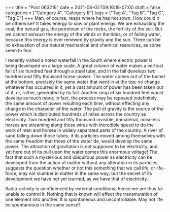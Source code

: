 +++
title = "Post 063216"
date = 2021-06-02T09:16:18-07:00
draft = false
categories = ["Category A", "Category B"]
tags = ["Tag A", "Tag B", "Tag C", "Tag D"]
+++
Man, of course, reaps where he has not sown. How could it be otherwise? It takes energy to sow or plant energy. We are exhausting the coal, the natural gas, the petroleum of the rocks, the fertility of the soil. But we cannot exhaust the energy of the winds or the tides, or of falling water, because this energy is ever renewed by gravity and the sun. There can be no exhaustion of our natural mechanical and chemical resources, as some seem to fear.

I recently visited a noted waterfall in the South where electric power is being developed on a large scale. A great column of water makes a vertical fall of six hundred feet through a steel tube, and in the fall develops two hundred and fifty thousand horse-power. The water comes out of the tunnel at the bottom, precisely the same water that went in at the top; no change whatever has occurred in it, yet a vast amount of power has been taken out of it, or, rather, generated by its fall. Another drop of six hundred feet would develop as much more; in fact, the process may be repeated indefinitely, the same amount of power resulting each time, without effecting any change in the character of the water. The pull of gravity is the source of the power which is distributed hundreds of miles across the country as electricity. Two hundred and fifty thousand invisible, immaterial, noiseless horses are streaming along these wires with incredible speed to do the work of men and horses in widely separated parts of the country. A river of sand falling down those tubes, if its particles moved among themselves with the same freedom that those of the water do, would develop the same power. The attraction of gravitation is not supposed to be electricity, and yet here out of its pull upon the water comes this enormous voltage! The fact that such a mysterious and ubiquitous power as electricity can be developed from the action of matter without any alteration in its particles, suggests the question whether or not this something that we call life, or life-force, may not slumber in matter in the same way; but the secret of its development we have not yet learned, as we have that of electricity.

Radio-activity is uninfluenced by external conditions; hence we are thus far unable to control it. Nothing that is known will effect the transmutation of one element into another. It is spontaneous and uncontrollable. May not life be spontaneous in the same sense?
